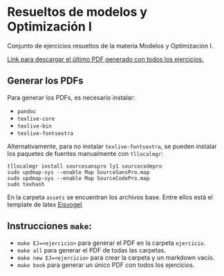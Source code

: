 # Resueltos de modelos y Optimización I

Conjunto de ejercicios resueltos de la materia Modelos y Optimización I.

[Link para descargar el último PDF generado con todos los ejercicios.](https://github.com/JDSanto/modelos-resueltos/releases/download/v1.0/ModelosI-Resueltos.pdf)

## Generar los PDFs

Para generar los PDFs, es necesario instalar:

- `pandoc`
- `texlive-core`
- `texlive-bin`
- `texlive-fontsextra`

Alternativamente, para no instalar `texlive-fontsextra`, se pueden instalar los paquetes de fuentes manualmente con `tllocalmgr`:
```
tllocalmgr install sourcesanspro ly1 sourcecodepro
sudo updmap-sys --enable Map SourceSansPro.map
sudo updmap-sys --enable Map SourceCodePro.map
sudo texhash
```

En la carpeta `assets` se encuentran los archivos base. Entre ellos está el template de latex [Eisvogel](https://github.com/Wandmalfarbe/pandoc-latex-template).

## Instrucciones `make`:

- `make EJ=<ejercicio>` para generar el PDF en la carpeta `ejercicio`.
- `make all` para generar el PDF de todas las carpetas.
- `make new EJ=<ejercicio>` para crear la carpeta y un markdown vacío.
- `make book` para generar un único PDF con todos los ejercicios.
